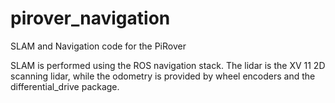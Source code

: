 # pirover_navigation
SLAM and Navigation code for the PiRover

SLAM is performed using the ROS navigation stack. The lidar is the XV 11 2D scanning lidar, while the odometry is provided by wheel encoders and the differential_drive package.
